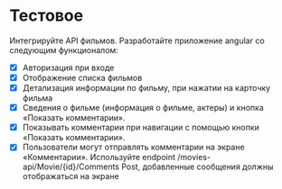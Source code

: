 # Тестовое

Интегрируйте API фильмов.
Разработайте приложение angular со следующим функционалом:

- [x] Авторизация при входе
- [x] Отображение списка фильмов
- [x] Детализация информации по фильму, при нажатии на карточку фильма
- [x] Сведения о фильме (информация о фильме, актеры) и кнопка «Показать комментарии».
- [x] Показывать комментарии при навигации с помощью кнопки «Показать комментарии».
- [x] Пользователи могут отправлять комментарии на экране «Комментарии». Используйте endpoint /movies-api/Movie/{id}/Comments Post, добавленные сообщения должны отображаться на экране
